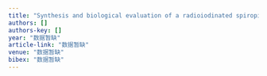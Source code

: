 ```yaml
---
title: "Synthesis and biological evaluation of a radioiodinated spiropiperidine ligand as a potential σ1 receptor imaging agent"
authors: []
authors-key: []
year: "数据暂缺"
article-link: "数据暂缺"
venue: "数据暂缺"
bibex: "数据暂缺"
---
```


